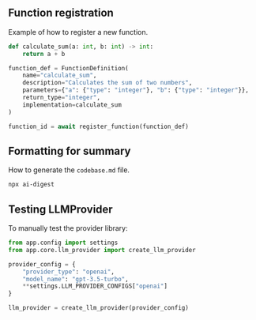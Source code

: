 
## Function registration

Example of how to register a new function.

```python
def calculate_sum(a: int, b: int) -> int:
    return a + b

function_def = FunctionDefinition(
    name="calculate_sum",
    description="Calculates the sum of two numbers",
    parameters={"a": {"type": "integer"}, "b": {"type": "integer"}},
    return_type="integer",
    implementation=calculate_sum
)

function_id = await register_function(function_def)
```

## Formatting for summary

How to generate the `codebase.md` file.

```bash
npx ai-digest
```

## Testing LLMProvider

To manually test the provider library:

```python
from app.config import settings
from app.core.llm_provider import create_llm_provider

provider_config = {
    "provider_type": "openai",
    "model_name": "gpt-3.5-turbo",
    **settings.LLM_PROVIDER_CONFIGS["openai"]
}

llm_provider = create_llm_provider(provider_config)
```
